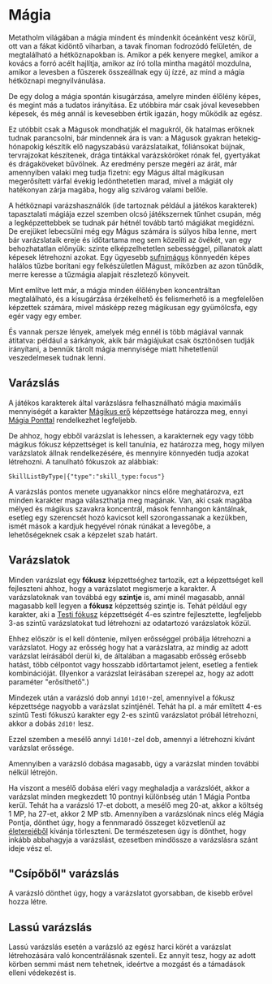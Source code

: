 # Mágia

Metatholm világában a mágia mindent és mindenkit óceánként vesz körül, ott van a fákat kidöntő viharban, a tavak finoman fodrozódó felületén, de megtalálható a hétköznapokban is. Amikor a pék kenyere megkel, amikor a kovács a forró acélt hajlítja, amikor az író tolla mintha magától mozdulna, amikor a levesben a fűszerek összeállnak egy új ízzé, az mind a mágia hétköznapi megnyilvánulása.

De egy dolog a mágia spontán kisugárzása, amelyre minden élőlény képes, és megint más a tudatos irányítása. Ez utóbbira már csak jóval kevesebben képesek, és még annál is kevesebben értik igazán, hogy működik az egész.

Ez utóbbit csak a Mágusok mondhatják el magukról, ők hatalmas erőknek tudnak parancsolni, bár mindennek ára is van: a Mágusok gyakran hetekig-hónapokig készítik elő nagyszabású varázslataikat, fóliánsokat bújnak, tervrajzokat készítenek, drága tintákkal varázsköröket rónak fel, gyertyákat és drágaköveket bűvölnek. Az eredmény persze megéri az árát, már amennyiben valaki meg tudja fizetni: egy Mágus által mágikusan megerősített várfal évekig ledönthetetlen marad, mivel a mágiát oly hatékonyan zárja magába, hogy alig szivárog valami belőle.

A hétköznapi varázshasználók (ide tartoznak például a játékos karakterek) tapasztalati mágiája ezzel szemben olcsó játékszernek tűnhet csupán, még a legképzettebbek se tudnak pár hétnél tovább tartó mágiákat megidézni. De erejüket lebecsülni még egy Mágus számára is súlyos hiba lenne, mert bár varázslataik ereje és időtartama meg sem közelíti az övékét, van egy behozhatatlan előnyük: szinte elképzelhetetlen sebességgel, pillanatok alatt képesek létrehozni azokat. Egy ügyesebb [sufnimágus](background:hedge_wizard) könnyedén képes halálos tűzbe borítani egy felkészületlen Mágust, miközben az azon tűnődik, merre keresse a tűzmágia alapjait részletező könyveit.

Mint említve lett már, a mágia minden élőlényben koncentráltan megtalálható, és a kisugárzása érzékelhető és felismerhető is a megfelelően képzettek számára, mivel másképp rezeg mágikusan egy gyümölcsfa, egy egér vagy egy ember.

És vannak persze lények, amelyek még ennél is több mágiával vannak átitatva: például a sárkányok, akik bár mágiájukat csak ösztönösen tudják irányítani, a bennük tárolt mágia mennyisége miatt hihetetlenül veszedelmesek tudnak lenni.

## Varázslás

A játékos karakterek által varázslásra felhasználható mágia maximális mennyiségét a karakter [Mágikus erő](skill:magic_force) képzettsége határozza meg, ennyi [Mágia Ponttal](character:mp) rendelkezhet legfeljebb.

De ahhoz, hogy ebből varázslat is lehessen, a karakternek egy vagy több mágikus fókusz képzettséget is kell tanulnia, ez határozza meg, hogy milyen varázslatok állnak rendelkezésére, és mennyire könnyedén tudja azokat létrehozni. A tanulható fókuszok az alábbiak:

`SkillListByType|{"type":"skill_type:focus"}`

A varázslás pontos menete ugyanakkor nincs előre meghatározva, ezt minden karakter maga választhatja meg magának. Van, aki csak magába mélyed és mágikus szavakra koncentrál, mások fennhangon kántálnak, esetleg egy szerencsét hozó kavicsot kell szorongassanak a kezükben, ismét mások a kardjuk hegyével rónak rúnákat a levegőbe, a lehetőségeknek csak a képzelet szab határt.

## Varázslatok

Minden varázslat egy **fókusz** képzettséghez tartozik, ezt a képzettséget kell fejleszteni ahhoz, hogy a varázslatot megismerje a karakter. A varázslatoknak van továbbá egy **szintje** is, ami minél magasabb, annál magasabb kell legyen a **fókusz** képzettség szintje is. Tehát például egy karakter, aki a [Testi fókusz](skill:body_focus) képzettségét 4-es szintre fejlesztette, legfeljebb 3-as szintű varázslatokat tud létrehozni az odatartozó varázslatok közül.

Ehhez először is el kell döntenie, milyen erősséggel próbálja létrehozni a varázslatot. Hogy az erősség hogy hat a varázslatra, az mindig az adott varázslat leírásából derül ki, de általában a magasabb erősség erősebb hatást, több célpontot vagy hosszabb időrtartamot jelent, esetleg a fentiek kombinációját. (Ilyenkor a varázslat leírásában szerepel az, hogy az adott paraméter "erősíthető".)

Mindezek után a varázsló dob annyi `1d10!`-zel, amennyivel a fókusz képzettsége nagyobb a varázslat szintjénél. Tehát ha pl. a már említett 4-es szintű Testi fókuszú karakter egy 2-es szintű varázslatot próbál létrehozni, akkor a dobás `2d10!` lesz.

Ezzel szemben a mesélő annyi `1d10!`-zel dob, amennyi a létrehozni kívánt varázslat erőssége.

Amennyiben a varázsló dobása magasabb, úgy a varázslat minden további nélkül létrejön.

Ha viszont a mesélő dobása eléri vagy meghaladja a varázslóét, akkor a varázslat minden megkezdett 10 pontnyi különbség után 1 Mágia Pontba kerül. Tehát ha a varázsló 17-et dobott, a mesélő meg 20-at, akkor a költség 1 MP, ha 27-et, akkor 2 MP stb. Amennyiben a varázslónak nincs elég Mágia Pontja, dönthet úgy, hogy a fennmaradó összeget közvetlenül az [életerejéből](character:ep) kívánja törleszteni. De természetesen úgy is dönthet, hogy inkább abbahagyja a varázslást, ezesetben mindössze a varázslásra szánt ideje vész el.

## "Csípőből" varázslás

A varázsló dönthet úgy, hogy a varázslatot gyorsabban, de kisebb erővel hozza létre.

## Lassú varázslás

Lassú varázslás esetén a varázsló az egész harci körét a varázslat létrehozására való koncentrálásnak szenteli. Ez annyit tesz, hogy az adott körben semmi mást nem tehetnek, ideértve a mozgást és a támadások elleni védekezést is.
